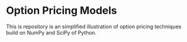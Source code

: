 # Option Pricing Models
This is repository is an simplified illustration of option pricing techniques build on NumPy and SciPy of Python.